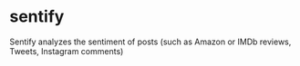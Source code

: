 # sentify

Sentify analyzes the sentiment of posts (such as Amazon or IMDb reviews, Tweets, Instagram comments)
